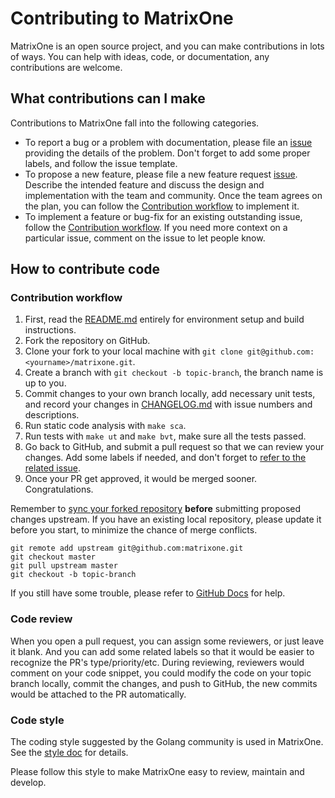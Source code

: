 # Contributing to MatrixOne
MatrixOne is an open source project, and you can make contributions in lots of ways. You can help with ideas, code, or documentation, any contributions are welcome.
## What contributions can I make
Contributions to MatrixOne fall into the following categories.
* To report a bug or a problem with documentation, please file an [issue](https://matrixone/issues/new/choose) providing the details of the problem. Don't forget to add some proper labels, and follow the issue template.
* To propose a new feature, please file a new feature request [issue](https://matrixone/issues/new/choose). Describe the intended feature and discuss the design and implementation with the team and community. Once the team agrees on the plan, you can follow the [Contribution workflow](https://matrixone/blob/main/CONTRIBUTING.md#contribution-workflow) to implement it.
* To implement a feature or bug-fix for an existing outstanding issue, follow the [Contribution workflow](https://matrixone/blob/main/CONTRIBUTING.md#contribution-workflow). If you need more context on a particular issue, comment on the issue to let people know.
## How to contribute code
### Contribution workflow
1. First, read the [README.md](https://matrixone/blob/main/README.md) entirely for environment setup and build instructions.
2. Fork the repository on GitHub.
3. Clone your fork to your local machine with `git clone git@github.com:<yourname>/matrixone.git`.
4. Create a branch with `git checkout -b topic-branch`, the branch name is up to you.
5. Commit changes to your own branch locally, add necessary unit tests, and record your changes in [CHANGELOG.md](https://matrixone/blob/main/CHANGELOG.md) with issue numbers and descriptions.
6. Run static code analysis with `make sca`.   
7. Run tests with `make ut` and `make bvt`, make sure all the tests passed.
8. Go back to GitHub, and submit a pull request so that we can review your changes. Add some labels if needed, and don't forget to [refer to the related issue](https://docs.github.com/en/issues/tracking-your-work-with-issues/linking-a-pull-request-to-an-issue).
9. Once your PR get approved, it would be merged sooner. Congratulations.
   
Remember to [sync your forked repository](https://docs.github.com/en/get-started/quickstart/fork-a-repo#keep-your-fork-synced) **before** submitting proposed changes upstream. If you have an existing local repository, please update it before you start, to minimize the chance of merge conflicts.
```shell
git remote add upstream git@github.com:matrixone.git
git checkout master
git pull upstream master
git checkout -b topic-branch
```
If you still have some trouble, please refer to [GitHub Docs](https://docs.github.com/en) for help.
### Code review
When you open a pull request, you can assign some reviewers, or just leave it blank. And you can add some related labels so that it would be easier to recognize the PR's type/priority/etc. During reviewing, reviewers would comment on your code snippet, you could modify the code on your topic branch locally, commit the changes, and push to GitHub, the new commits would be attached to the PR automatically.

### Code style
The coding style suggested by the Golang community is used in MatrixOne. See the [style doc](https://github.com/golang/go/wiki/CodeReviewComments) for details.

Please follow this style to make MatrixOne easy to review, maintain and develop.